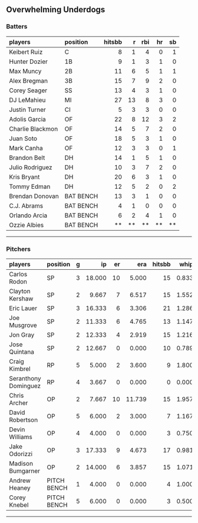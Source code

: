 ## Overwhelming Underdogs

### Batters

 
|players          |position  | hitsbb|  r| rbi| hr| sb| 
|:----------------|:---------|------:|--:|---:|--:|--:| 
|Keibert Ruiz     |C         |      8|  1|   4|  0|  1| 
|Hunter Dozier    |1B        |      9|  1|   3|  1|  0| 
|Max Muncy        |2B        |     11|  6|   5|  1|  1| 
|Alex Bregman     |3B        |     15|  7|   9|  2|  0| 
|Corey Seager     |SS        |     13|  4|   3|  1|  0| 
|DJ LeMahieu      |MI        |     27| 13|   8|  3|  0| 
|Justin Turner    |CI        |      5|  3|   3|  0|  0| 
|Adolis Garcia    |OF        |     22|  8|  12|  3|  2| 
|Charlie Blackmon |OF        |     14|  5|   7|  2|  0| 
|Juan Soto        |OF        |     18|  5|   3|  1|  0| 
|Mark Canha       |OF        |     12|  3|   3|  0|  1| 
|Brandon Belt     |DH        |     14|  1|   5|  1|  0| 
|Julio Rodriguez  |DH        |     10|  3|   7|  2|  0| 
|Kris Bryant      |DH        |     20|  6|   3|  1|  0| 
|Tommy Edman      |DH        |     12|  5|   2|  0|  2| 
|Brendan Donovan  |BAT BENCH |     13|  3|   1|  0|  0| 
|C.J. Abrams      |BAT BENCH |      4|  1|   0|  0|  0| 
|Orlando Arcia    |BAT BENCH |      6|  2|   4|  1|  0| 
|Ozzie Albies     |BAT BENCH |     **| **|  **| **| **| 

* * *

### Pitchers

 
|players              |position    |  g|     ip| er|    era| hitsbb|  whip| so|  w| sv| 
|:--------------------|:-----------|--:|------:|--:|------:|------:|-----:|--:|--:|--:| 
|Carlos Rodon         |SP          |  3| 18.000| 10|  5.000|     15| 0.833| 27|  1|  0| 
|Clayton Kershaw      |SP          |  2|  9.667|  7|  6.517|     15| 1.552|  9|  0|  0| 
|Eric Lauer           |SP          |  3| 16.333|  6|  3.306|     21| 1.286| 11|  1|  0| 
|Joe Musgrove         |SP          |  2| 11.333|  6|  4.765|     13| 1.147| 12|  0|  0| 
|Jon Gray             |SP          |  2| 12.333|  4|  2.919|     15| 1.216| 13|  1|  0| 
|Jose Quintana        |SP          |  2| 12.667|  0|  0.000|     10| 0.789|  8|  1|  0| 
|Craig Kimbrel        |RP          |  5|  5.000|  2|  3.600|      9| 1.800|  5|  0|  3| 
|Seranthony Dominguez |RP          |  4|  3.667|  0|  0.000|      0| 0.000|  4|  1|  2| 
|Chris Archer         |OP          |  2|  7.667| 10| 11.739|     15| 1.957|  7|  0|  0| 
|David Robertson      |OP          |  5|  6.000|  2|  3.000|      7| 1.167|  6|  1|  2| 
|Devin Williams       |OP          |  4|  4.000|  0|  0.000|      3| 0.750|  7|  0|  0| 
|Jake Odorizzi        |OP          |  3| 17.333|  9|  4.673|     17| 0.981| 15|  0|  0| 
|Madison Bumgarner    |OP          |  2| 14.000|  6|  3.857|     15| 1.071|  9|  1|  0| 
|Andrew Heaney        |PITCH BENCH |  1|  4.000|  0|  0.000|      4| 1.000|  4|  0|  0| 
|Corey Knebel         |PITCH BENCH |  5|  6.000|  0|  0.000|      3| 0.500|  6|  1|  0| 


* * *


